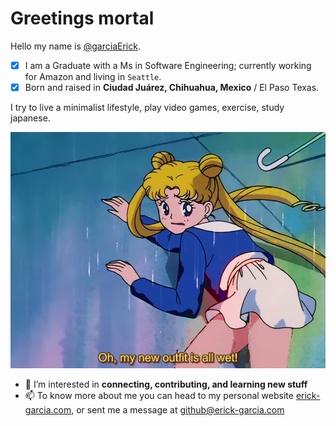 # Greetings mortal
Hello my name is [@garciaErick](https://github.com/garciaErick).

* [x] I am a Graduate with a Ms in Software Engineering; currently working for Amazon and living in `Seattle`. 
* [x] Born and raised in **Ciudad Juárez, Chihuahua, Mexico** / El Paso Texas. 

I try to live a minimalist lifestyle, play video games, exercise️, study japanese. 

![Alt txt](sailor_wet.png "hello")

- 👀 I’m interested in **connecting, contributing, and learning new stuff**
- 📫 To know more about me you can head to my personal website [erick-garcia.com](https://erick-garcia.com/), or sent me a message at github@erick-garcia.com
